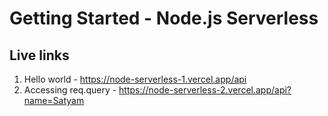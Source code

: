# Getting Started - Node.js Serverless

## Live links

1. Hello world - https://node-serverless-1.vercel.app/api
2. Accessing req.query - https://node-serverless-2.vercel.app/api?name=Satyam